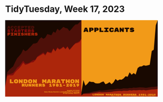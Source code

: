 # TidyTuesday, Week 17, 2023

<img src="https://raw.githubusercontent.com/pyykkojuha/tidytuesday/main/R/2023_17/TIDY_2023_17.png" alt="2023/17" width="49%"></a><img src="https://raw.githubusercontent.com/pyykkojuha/tidytuesday/main/R/2023_17/TIDY_2023_17A.png" alt="2023/17" width="49%"></a>
